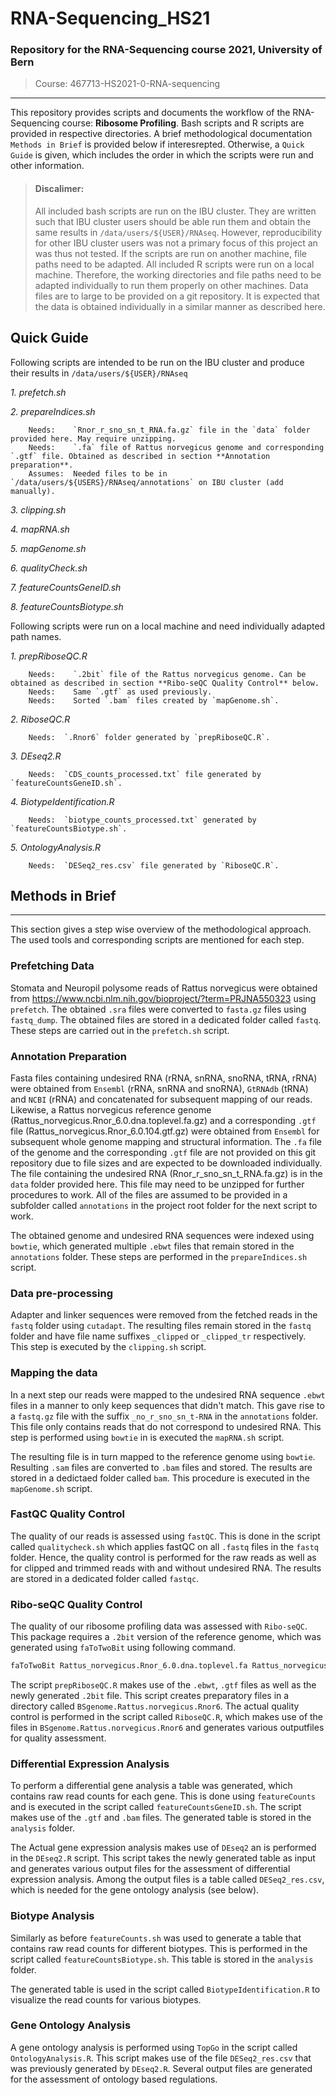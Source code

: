 # RNA-Sequencing_HS21

### Repository for the RNA-Sequencing course 2021, University of Bern 
> Course: 467713-HS2021-0-RNA-sequencing

---

This repository provides scripts and documents the workflow of the RNA-Sequencing course: **Ribosome Profiling**.
Bash scripts and R scripts are provided in respective directories. A brief methodological documentation `Methods in Brief` is provided below if interesrepted. Otherwise, a `Quick Guide` is given, which includes the order in which the scripts were run and other information. 

> #### Discalimer: 
> All included bash scripts are run on the IBU cluster. They are written such that IBU cluster users should be able run them and obtain the same results in `/data/users/${USER}/RNAseq`. However, reproducibility for other IBU cluster users was not a primary focus of this project an was thus not tested. If the scripts are run on another machine, file paths need to be adapted.
> All included R scripts were run on a local machine. Therefore, the working directories and file paths need to be adapted individually to run them properly on other machines.
> Data files are to large to be provided on a git repository. It is expected that the data is obtained individually in a similar manner as described here.   

## Quick Guide
Following scripts are intended to be run on the IBU cluster and produce their results in `/data/users/${USER}/RNAseq`

  *1. prefetch.sh*
  
  *2. prepareIndices.sh*
  
        Needs:    `Rnor_r_sno_sn_t_RNA.fa.gz` file in the `data` folder provided here. May require unzipping.
        Needs:    `.fa` file of Rattus norvegicus genome and corresponding `.gtf` file. Obtained as described in section **Annotation preparation**.
        Assumes:  Needed files to be in `/data/users/${USERS}/RNAseq/annotations` on IBU cluster (add manually). 

  *3. clipping.sh*
  
  *4. mapRNA.sh*
  
  *5. mapGenome.sh*
  
  *6. qualityCheck.sh*
  
  *7. featureCountsGeneID.sh*
  
  *8. featureCountsBiotype.sh*

Following scripts were run on a local machine and need individually adapted path names.
  
  *1. prepRiboseQC.R*
    
        Needs:    `.2bit` file of the Rattus norvegicus genome. Can be obtained as described in section **Ribo-seQC Quality Control** below.
        Needs:    Same `.gtf` as used previously.
        Needs:    Sorted `.bam` files created by `mapGenome.sh`.
                
  *2. RiboseQC.R*
      
        Needs:  `.Rnor6` folder generated by `prepRiboseQC.R`.
        
  *3. DEseq2.R*
      
        Needs:  `CDS_counts_processed.txt` file generated by `featureCountsGeneID.sh`.
        
  *4. BiotypeIdentification.R*
      
        Needs:  `biotype_counts_processed.txt` generated by `featureCountsBiotype.sh`.
        
  *5. OntologyAnalysis.R*
      
        Needs:  `DESeq2_res.csv` file generated by `RiboseQC.R`.
  
## Methods in Brief
---
This section gives a step wise overview of the methodological approach. The used tools and corresponding scripts are mentioned for each step. 

### Prefetching Data
Stomata and Neuropil polysome reads of Rattus norvegicus were obtained from https://www.ncbi.nlm.nih.gov/bioproject/?term=PRJNA550323 using `prefetch`. The obtained `.sra` files were converted to `fasta.gz` files using `fastq_dump`. The obtained files are stored in a dedicated folder called `fastq`. These steps are carried out in the `prefetch.sh` script.

### Annotation Preparation
Fasta files containing undesired RNA (rRNA, snRNA, snoRNA, tRNA, rRNA) were obtained from `Ensembl` (rRNA, snRNA and snoRNA), `GtRNAdb` (tRNA) and `NCBI` (rRNA) and concatenated for subsequent mapping of our reads. Likewise, a Rattus norvegicus reference genome (Rattus_norvegicus.Rnor_6.0.dna.toplevel.fa.gz)  and a corresponding `.gtf` file (Rattus_norvegicus.Rnor_6.0.104.gtf.gz) were obtained from `Ensembl` for subsequent whole genome mapping and structural information. The `.fa` file of the genome and the corresponding `.gtf` file are not provided on this git repository due to file sizes and are expected to be downloaded individually. The file containing the undesired RNA (Rnor_r_sno_sn_t_RNA.fa.gz) is in the `data` folder provided here. This file may need to be unzipped for further procedures to work. All of the files are assumed to be provided in a subfolder called `annotations` in the project root folder for the next script to work.

The obtained genome and undesired RNA sequences were indexed using `bowtie`, which generated multiple `.ebwt` files that remain stored in the `annotations` folder. These steps are performed in the `prepareIndices.sh` script.

### Data pre-processing
Adapter and linker sequences were removed from the fetched reads in the `fastq` folder using `cutadapt`. The resulting files remain stored in the `fastq` folder and have file name suffixes `_clipped` or `_clipped_tr` respectively. This step is executed by the `clipping.sh` script.

### Mapping the data
In a next step our reads were mapped to the undesired RNA sequence `.ebwt` files in a manner to only keep sequences that didn't match. This gave rise to a `fastq.gz` file with the suffix `_no_r_sno_sn_t-RNA` in the `annotations` folder. This file only contains reads that do not correspond to undesired RNA. This step is performed using `bowtie` in is executed the `mapRNA.sh` script.

The resulting file is in turn mapped to the reference genome using `bowtie`. Resulting `.sam` files are converted to `.bam` files and stored. The results are stored in a dedictaed folder called `bam`. This procedure is executed in the `mapGenome.sh` script. 

### FastQC Quality Control
The quality of our reads is assessed using `fastQC`. This is done in the script called `qualitycheck.sh` which applies fastQC on all `.fastq` files in the `fastq` folder. Hence, the quality control is performed for the raw reads as well as for clipped and trimmed reads with and without undesired RNA.  The results are stored in a dedicated folder called `fastqc`. 

### Ribo-seQC Quality Control
The quality of our ribosome profiling data was assessed with `Ribo-seQC`. This package requires a `.2bit` version of the reference genome, which was generated using `faToTwoBit` using following command. 

```bash
faToTwoBit Rattus_norvegicus.Rnor_6.0.dna.toplevel.fa Rattus_norvegicus.Rnor_6.0.dna.toplevel.2bit
```

The script `prepRiboseQC.R` makes use of the `.ebwt`, `.gtf` files as well as the newly generated `.2bit` file. This script creates preparatory files in a directory called `BSgenome.Rattus.norvegicus.Rnor6`. The actual quality control is performed in the script called `RiboseQC.R`, which makes use of the files in `BSgenome.Rattus.norvegicus.Rnor6` and generates various outputfiles for quality assessment.

### Differential Expression Analysis
To perform a differential gene analysis a table was generated, which contains raw read counts for each gene. This is done using `featureCounts` and is executed in the script called `featureCountsGeneID.sh`. The script makes use of the `.gtf` and `.bam` files. The generated table is stored in the `analysis` folder. 

The Actual gene expression analysis makes use of `DEseq2` an is performed in the `DEseq2.R` script. This script takes the newly generated table as input and generates various output files for the assessment of differential expression analysis. Among the output files is a table called `DESeq2_res.csv`, which is needed for the gene ontology analysis (see below). 

### Biotype Analysis
Similarly as before `featureCounts.sh` was used to generate a table that contains raw read counts for different biotypes. This is performed in the script called `featureCountsBiotype.sh`. This table is stored in the `analysis` folder.

The generated table is used in the script called `BiotypeIdentification.R` to visualize the read counts for various biotypes.

### Gene Ontology Analysis
A gene ontology analysis is performed using `TopGo` in the script called `OntologyAnalysis.R`. This script makes use of the file `DESeq2_res.csv` that was previously generated by `DEseq2.R`. Several output files are generated for the assessment of ontology based regulations. 
